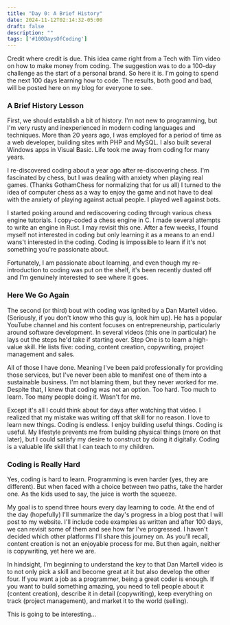 ```yaml
---
title: "Day 0: A Brief History"
date: 2024-11-12T02:14:32-05:00
draft: false
description: ""
tags: ['#100DaysOfCoding']
---
```

Credit where credit is due. This idea came right from a Tech with Tim video on how to make money from coding. The suggestion was to do a 100-day challenge as the start of a personal brand. So here it is. I'm going to spend the next 100 days learning how to code. The results, both good and bad, will be posted here on my blog for everyone to see.

### A Brief History Lesson

First, we should establish a bit of history. I'm not new to programming, but I'm very rusty and inexperienced in modern coding languages and techniques. More than 20 years ago, I was employed for a period of time as a web developer, building sites with PHP and MySQL. I also built several Windows apps in Visual Basic. Life took me away from coding for many years. 

I re-discovered coding about a year ago after re-discovering chess. I'm fascinated by chess, but I was dealing with anxiety when playing real games. (Thanks GothamChess for normalizing that for us all) I turned to the idea of computer chess as a way to enjoy the game and not have to deal with the anxiety of playing against actual people. I played well against bots. 

I started poking around and rediscovering coding through various chess engine tutorials. I copy-coded a chess engine in C. I made several attempts to write an engine in Rust. I may revisit this one. After a few weeks, I found myself not interested in coding but only learning it as a means to an end.I wans't interested in the coding. Coding is impossible to learn if it's not something you're passionate about.

Fortunately, I am passionate about learning, and even though my re-introduction to coding was put on the shelf, it's been recently dusted off and I'm genuinely interested to see where it goes.

### Here We Go Again

The second (or third) bout with coding was ignited by a Dan Martell video. (Seriously, if you don't know who this guy is, look him up). He has a popular YouTube channel and his content focuses on entrepreneurship, particularly around software development. In several videos (this one in particular) he lays out the steps he'd take if starting over. Step One is to learn a high-value skill. He lists five: coding, content creation, copywriting, project management and sales. 

All of those I have done. Meaning I've been paid professionally for providing those services, but I've never been able to manifest one of them into a sustainable business. I'm not blaming them, but they never worked for me. Despite that, I knew that coding was not an option. Too hard. Too much to learn. Too many people doing it. Wasn't for me.

Except it's all I could think about for days after watching that video. I realized that my mistake was writing off that skill for no reason. I love to learn new things. Coding is endless. I enjoy building useful things. Coding is useful.  My lifestyle prevents me from building physical things (more on that later), but I could satisfy my desire to construct by doing it digitally. Coding is a valuable life skill that I can teach to my children.

### Coding is Really Hard

Yes, coding is hard to learn. Programming is even harder (yes, they are different). But when faced with a choice between two paths, take the harder one. As the kids used to say, the juice is worth the squeeze.

My goal is to spend three hours every day learning to code. At the end of the day (hopefully) I'll summarize the day's progress in a blog post that I will post to my website. I'll include code examples as written and after 100 days, we can revisit some of them and see how far I've progressed. I haven't decided which other platforms I'll share this journey on. As you'll recall, content creation is not an enjoyable process for me. But then again, neither is copywriting, yet here we are.

In hindsight, I'm beginning to understand the key to that Dan Martell video is to not only pick a skill and become great at it but also develop the other four. If you want a job as a programmer, being a great coder is enough. If you want to build something amazing, you need to tell people about it (content creation), describe it in detail (copywriting), keep everything on track (project management), and market it to the world (selling).

This is going to be interesting... 